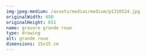 ```yaml
---
img-jpeg-medium: /assets/medias/medium/p1310524.jpg
originalWidth: 650
originalHeight: 651
name: gravure grande roue
type: drawing
alt: grande roue
dimensions: 15x15 cm
---
```

